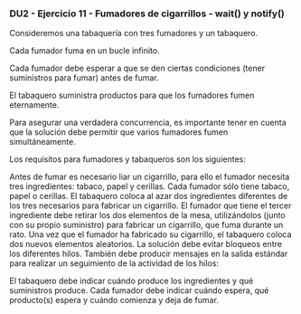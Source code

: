 ### DU2 - Ejercicio 11 - Fumadores de cigarrillos - wait() y notify()

Consideremos una tabaquería con tres fumadores y un tabaquero.

Cada fumador fuma en un bucle infinito.

Cada fumador debe esperar a que se den ciertas condiciones (tener suministros para fumar) antes de fumar.

El tabaquero suministra productos para que los fumadores fumen eternamente.

Para asegurar una verdadera concurrencia, es importante tener en cuenta que la solución debe permitir que varios fumadores fumen simultáneamente.

Los requisitos para fumadores y tabaqueros son los siguientes:

Antes de fumar es necesario liar un cigarrillo, para ello el fumador necesita tres ingredientes:
tabaco, papel y cerillas.
Cada fumador sólo tiene tabaco, papel o cerillas.
El tabaquero coloca al azar dos ingredientes diferentes de los tres necesarios para fabricar un cigarrillo. El fumador que tiene el tercer ingrediente debe retirar los dos elementos de la mesa, utilizándolos (junto con su propio suministro) para fabricar un cigarrillo, que fuma durante un rato.
Una vez que el fumador ha fabricado su cigarrillo, el tabaquero coloca dos nuevos elementos aleatorios.
La solución debe evitar bloqueos entre los diferentes hilos. También debe producir mensajes en la salida estándar para realizar un seguimiento de la actividad de los hilos:

El tabaquero debe indicar cuándo produce los ingredientes y qué suministros produce.
Cada fumador debe indicar cuándo espera, qué producto(s) espera y cuándo comienza y deja de fumar.